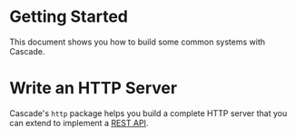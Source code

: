# Getting Started

This document shows you how to build some common systems with Cascade.

# Write an HTTP Server

Cascade's `http` package helps you build a complete HTTP server that you can extend
to implement a [REST API](http://en.wikipedia.org/wiki/Representational_state_transfer).
